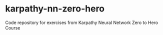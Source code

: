 # karpathy-nn-zero-hero
Code repository for exercises from Karpathy Neural Network Zero to Hero Course
